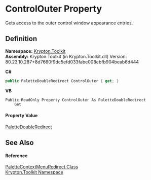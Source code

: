 # ControlOuter Property


Gets access to the outer control window appearance entries.



## Definition
**Namespace:** <a href="79d2eac2-21f4-54ff-7552-b20c33c30600.md">Krypton.Toolkit</a>  
**Assembly:** Krypton.Toolkit (in Krypton.Toolkit.dll) Version: 80.23.10.287+8d7660f9dc5efd033fabe008ebfb904beab6d444

**C#**
``` C#
public PaletteDoubleRedirect ControlOuter { get; }
```
**VB**
``` VB
Public ReadOnly Property ControlOuter As PaletteDoubleRedirect
	Get
```



#### Property Value
<a href="3c99950a-cc84-287b-0860-b897032948db.md">PaletteDoubleRedirect</a>

## See Also


#### Reference
<a href="7f65fbee-ca99-59c2-c5c7-3abcdc21fbf9.md">PaletteContextMenuRedirect Class</a>  
<a href="79d2eac2-21f4-54ff-7552-b20c33c30600.md">Krypton.Toolkit Namespace</a>  
